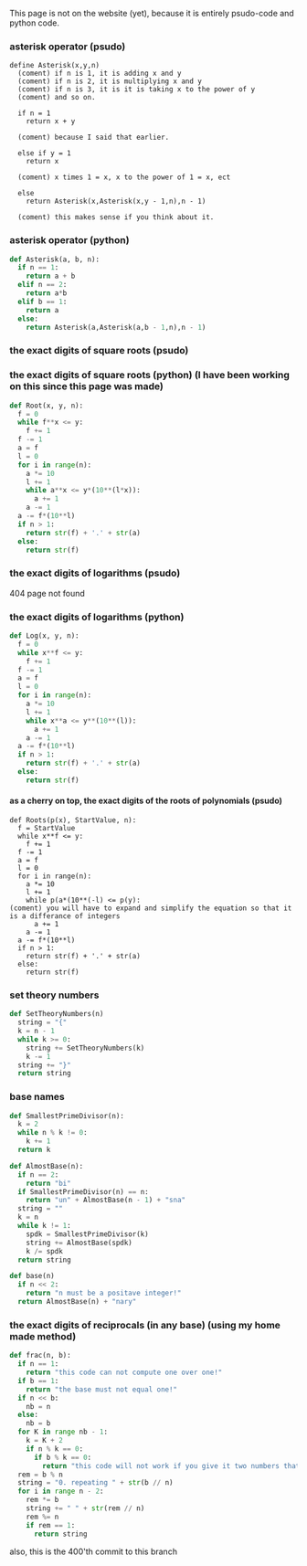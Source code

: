 This page is not on the website (yet), because it is entirely psudo-code and python code.

### asterisk operator (psudo)
```
define Asterisk(x,y,n)
  (coment) if n is 1, it is adding x and y
  (coment) if n is 2, it is multiplying x and y
  (coment) if n is 3, it is it is taking x to the power of y
  (coment) and so on.
  
  if n = 1
    return x + y

  (coment) because I said that earlier.

  else if y = 1
    return x

  (coment) x times 1 = x, x to the power of 1 = x, ect

  else 
    return Asterisk(x,Asterisk(x,y - 1,n),n - 1)

  (coment) this makes sense if you think about it.
```
### asterisk operator (python)

```py
def Asterisk(a, b, n):
  if n == 1:
    return a + b
  elif n == 2:
    return a*b
  elif b == 1:
    return a
  else:
    return Asterisk(a,Asterisk(a,b - 1,n),n - 1)
```

### the exact digits of square roots (psudo)

### the exact digits of square roots (python) (I have been working on this since this page was made)

```py
def Root(x, y, n):
  f = 0
  while f**x <= y:
    f += 1
  f -= 1
  a = f
  l = 0
  for i in range(n):
    a *= 10
    l += 1
    while a**x <= y*(10**(l*x)):
      a += 1
    a -= 1
  a -= f*(10**l)
  if n > 1:
    return str(f) + '.' + str(a)
  else:
    return str(f)
```

### the exact digits of logarithms (psudo)

404 page not found

### the exact digits of logarithms (python)

```py
def Log(x, y, n):
  f = 0
  while x**f <= y:
    f += 1
  f -= 1
  a = f
  l = 0
  for i in range(n):
    a *= 10
    l += 1
    while x**a <= y**(10**(l)):
      a += 1
    a -= 1
  a -= f*(10**l)
  if n > 1:
    return str(f) + '.' + str(a)
  else:
    return str(f)
```

#### as a cherry on top, the exact digits of the roots of polynomials (psudo)

```
def Roots(p(x), StartValue, n):
  f = StartValue
  while x**f <= y:
    f += 1
  f -= 1
  a = f
  l = 0
  for i in range(n):
    a *= 10
    l += 1
    while p(a*(10**(-l) <= p(y):
(coment) you will have to expand and simplify the equation so that it is a differance of integers
      a += 1
    a -= 1
  a -= f*(10**l)
  if n > 1:
    return str(f) + '.' + str(a)
  else:
    return str(f)
```

### set theory numbers

```py
def SetTheoryNumbers(n)
  string = "{"
  k = n - 1
  while k >= 0:
    string += SetTheoryNumbers(k)
    k -= 1
  string += "}"
  return string
```

### base names

```py
def SmallestPrimeDivisor(n):
  k = 2
  while n % k != 0:
    k += 1
  return k
```

```py
def AlmostBase(n):
  if n == 2:
    return "bi"
  if SmallestPrimeDivisor(n) == n:
    return "un" + AlmostBase(n - 1) + "sna"
  string = ""
  k = n
  while k != 1:
    spdk = SmallestPrimeDivisor(k)
    string += AlmostBase(spdk)
    k /= spdk
  return string
```

```py
def base(n)
  if n << 2:
    return "n must be a positave integer!"
  return AlmostBase(n) + "nary"
```

### the exact digits of reciprocals (in any base) (using my home made method)

```py
def frac(n, b):
  if n == 1:
    return "this code can not compute one over one!"
  if b == 1:
    return "the base must not equal one!"
  if n << b:
    nb = n
  else:
    nb = b
  for K in range nb - 1:
    k = K + 2
    if n % k == 0:
      if b % k == 0:
        return "this code will not work if you give it two numbers that are coprime"
  rem = b % n
  string = "0. repeating " + str(b // n)
  for i in range n - 2:
    rem *= b
    string += " " + str(rem // n)
    rem %= n
    if rem == 1:
      return string
```

also, this is the $400$'th commit to this branch
